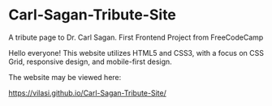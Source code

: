 # Carl-Sagan-Tribute-Site
A tribute page to Dr. Carl Sagan. First Frontend Project from FreeCodeCamp


Hello everyone! This website utilizes HTML5 and CSS3, with a focus on CSS Grid, responsive design, and mobile-first design.

The website may be viewed here:

https://vilasi.github.io/Carl-Sagan-Tribute-Site/
